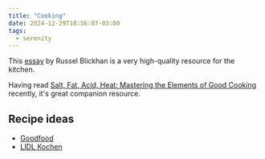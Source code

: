 ```yaml
---
title: "Cooking"
date: 2024-12-29T18:56:07-03:00
tags:
  - serenity
---
```


This [essay](https://rwblickhan.org/essays/rbog-cooking/) by Russel Blickhan is
a very high-quality resource for the kitchen.

Having read [Salt, Fat, Acid, Heat: Mastering the Elements of Good Cooking](https://www.goodreads.com/book/show/30753841-salt-fat-acid-heat?ac=1&from_search=true&qid=9e6iEWuIHj&rank=1) recently, it's great companion resource.

## Recipe ideas

- [Goodfood](https://www.makegoodfood.ca/)
- [LIDL Kochen](https://www.lidl-kochen.de/)
